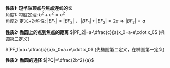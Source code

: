 **性质1: 短半轴顶点与焦点连线的长**  
角度1: 勾股定理: $b^2+c^2=a^2$  
角度2: 定义+对称性: $|BF_1|=|BF_2|$ ， $|BF_1|+|BF_2|=2a\Rightarrow|BF_2|=a$

**性质2: 椭圆上的点到焦点的距离**
$|PF_2|=a-\dfrac{c}{a}x_0=a-e\cdot x_0$ (椭圆第二定义)

$|PF_1|=a+\dfrac{c}{a}x_0=a+e\cdot x_0$ (先椭圆第二定义，在椭圆第一定义)

**性质3: 椭圆的通径**
$|PQ|=\dfrac{2b^2}{a}$

